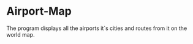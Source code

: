 # Airport-Map
The program displays all the airports it`s cities and routes from it on the world map.

